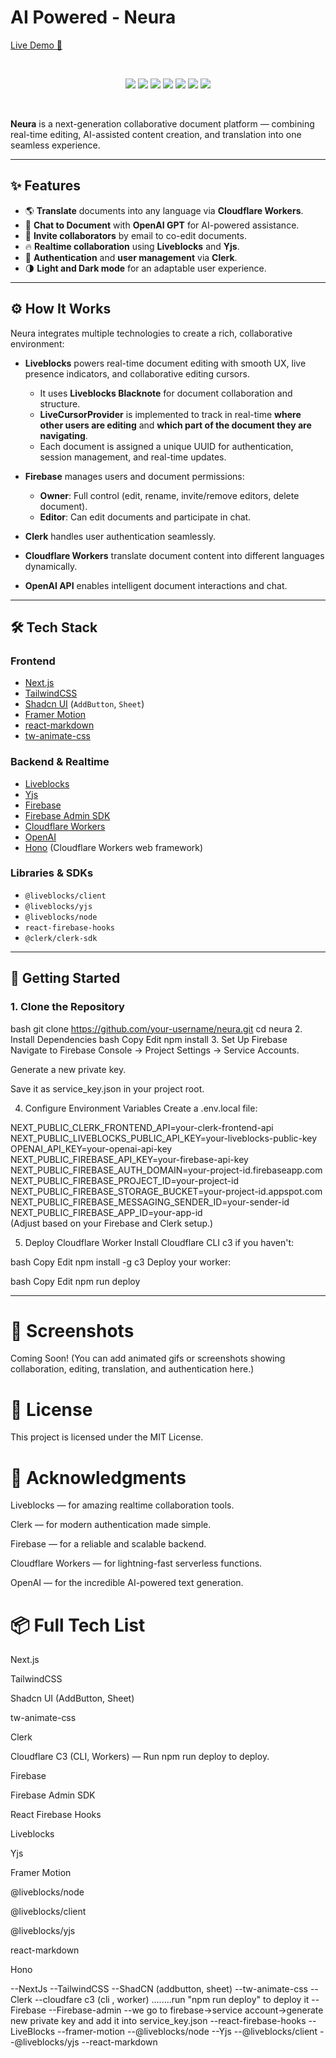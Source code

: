 # AI Powered - Neura

[Live Demo 🚀](https://neura-delta.vercel.app/)

<br>


<p align="center">
  <img src="https://img.shields.io/badge/Next.js-000000?style=for-the-badge&logo=nextdotjs&logoColor=white" />
  <img src="https://img.shields.io/badge/TailwindCSS-38B2AC?style=for-the-badge&logo=tailwindcss&logoColor=white" />
  <img src="https://img.shields.io/badge/Liveblocks-6757FF?style=for-the-badge&logo=data:image/svg+xml;base64,PHN2ZyB3aWR0aD0iMjAiIGhlaWdodD0iMjAiIHZpZXdCb3g9IjAgMCAyMCAyMCIgZmlsbD0ibm9uZSIgeG1sbnM9Imh0dHA6Ly93d3cudzMu%0D%0Ab3JnLzIwMDAvc3ZnIj48Y2lyY2xlIGN4PSIxMCIgY3k9IjEwIiByPSIxMCIgZmlsbD0iI0ZGMDAwMCIvPjwvc3ZnPg==" />
  <img src="https://img.shields.io/badge/Firebase-FFCA28?style=for-the-badge&logo=firebase&logoColor=black" />
  <img src="https://img.shields.io/badge/Cloudflare-FF7300?style=for-the-badge&logo=cloudflare&logoColor=white" />
  <img src="https://img.shields.io/badge/OpenAI-412991?style=for-the-badge&logo=openai&logoColor=white" />
  <img src="https://img.shields.io/badge/Clerk-005FCC?style=for-the-badge&logo=data:image/svg+xml;base64,PHN2ZyB3aWR0aD0iMzAiIGhlaWdodD0iMzAiIHZpZXdCb3g9IjAgMCAzMCAzMCIgZmlsbD0ibm9uZSIgeG1sbnM9Imh0dHA6Ly93d3cudzMub3JnLzIwMDAvc3ZnIj48cmVjdCB3aWR0aD0iMzAiIGhlaWdodD0iMzAiIHJ4PSIxNSIgZmlsbD0iIzAwNUZDQyIvPjwvc3ZnPg==" />
</p>

<br>

**Neura** is a next-generation collaborative document platform — combining real-time editing, AI-assisted content creation, and translation into one seamless experience.

---

## ✨ Features

- 🌎 **Translate** documents into any language via **Cloudflare Workers**.
- 🤖 **Chat to Document** with **OpenAI GPT** for AI-powered assistance.
- 📨 **Invite collaborators** by email to co-edit documents.
- 🔥 **Realtime collaboration** using **Liveblocks** and **Yjs**.
- 🔐 **Authentication** and **user management** via **Clerk**.
- 🌗 **Light and Dark mode** for an adaptable user experience.

---

## ⚙️ How It Works

Neura integrates multiple technologies to create a rich, collaborative environment:

- **Liveblocks** powers real-time document editing with smooth UX, live presence indicators, and collaborative editing cursors.  
  - It uses **Liveblocks Blacknote** for document collaboration and structure.
  - **LiveCursorProvider** is implemented to track in real-time **where other users are editing** and **which part of the document they are navigating**.
  - Each document is assigned a unique UUID for authentication, session management, and real-time updates.

- **Firebase** manages users and document permissions:
  - **Owner**: Full control (edit, rename, invite/remove editors, delete document).
  - **Editor**: Can edit documents and participate in chat.

- **Clerk** handles user authentication seamlessly.

- **Cloudflare Workers** translate document content into different languages dynamically.

- **OpenAI API** enables intelligent document interactions and chat.

---

## 🛠 Tech Stack

### Frontend

- [Next.js](https://nextjs.org/)
- [TailwindCSS](https://tailwindcss.com/)
- [Shadcn UI](https://ui.shadcn.dev/) (`AddButton`, `Sheet`)
- [Framer Motion](https://www.framer.com/motion/)
- [react-markdown](https://github.com/remarkjs/react-markdown)
- [tw-animate-css](https://github.com/benface/tw-animate)

### Backend & Realtime

- [Liveblocks](https://liveblocks.io/)
- [Yjs](https://docs.yjs.dev/)
- [Firebase](https://firebase.google.com/)
- [Firebase Admin SDK](https://firebase.google.com/docs/admin)
- [Cloudflare Workers](https://developers.cloudflare.com/workers/)
- [OpenAI](https://openai.com/)
- [Hono](https://hono.dev/) (Cloudflare Workers web framework)

### Libraries & SDKs

- `@liveblocks/client`
- `@liveblocks/yjs`
- `@liveblocks/node`
- `react-firebase-hooks`
- `@clerk/clerk-sdk`

---

## 🚀 Getting Started

### 1. Clone the Repository

bash
git clone https://github.com/your-username/neura.git
cd neura
2. Install Dependencies
bash
Copy
Edit
npm install
3. Set Up Firebase
Navigate to Firebase Console → Project Settings → Service Accounts.

Generate a new private key.

Save it as service_key.json in your project root.

4. Configure Environment Variables
Create a .env.local file:

NEXT_PUBLIC_CLERK_FRONTEND_API=your-clerk-frontend-api <br>
NEXT_PUBLIC_LIVEBLOCKS_PUBLIC_API_KEY=your-liveblocks-public-key<br>
OPENAI_API_KEY=your-openai-api-key<br>
NEXT_PUBLIC_FIREBASE_API_KEY=your-firebase-api-key<br>
NEXT_PUBLIC_FIREBASE_AUTH_DOMAIN=your-project-id.firebaseapp.com<br>
NEXT_PUBLIC_FIREBASE_PROJECT_ID=your-project-id<br>
NEXT_PUBLIC_FIREBASE_STORAGE_BUCKET=your-project-id.appspot.com<br>
NEXT_PUBLIC_FIREBASE_MESSAGING_SENDER_ID=your-sender-id<br>
NEXT_PUBLIC_FIREBASE_APP_ID=your-app-id<br>
(Adjust based on your Firebase and Clerk setup.)<br>

5. Deploy Cloudflare Worker
Install Cloudflare CLI c3 if you haven't:

bash
Copy
Edit
npm install -g c3
Deploy your worker:

bash
Copy
Edit
npm run deploy

---

# 📸 Screenshots
Coming Soon!
(You can add animated gifs or screenshots showing collaboration, editing, translation, and authentication here.)

# 📜 License
This project is licensed under the MIT License.

# 🙏 Acknowledgments
Liveblocks — for amazing realtime collaboration tools.

Clerk — for modern authentication made simple.

Firebase — for a reliable and scalable backend.

Cloudflare Workers — for lightning-fast serverless functions.

OpenAI — for the incredible AI-powered text generation.

# 📦 Full Tech List
Next.js

TailwindCSS

Shadcn UI (AddButton, Sheet)

tw-animate-css

Clerk

Cloudflare C3 (CLI, Workers) — Run npm run deploy to deploy.

Firebase

Firebase Admin SDK

React Firebase Hooks

Liveblocks

Yjs

Framer Motion

@liveblocks/node

@liveblocks/client

@liveblocks/yjs

react-markdown

Hono







--NextJs
--TailwindCSS
--ShadCN (addbutton, sheet)
--tw-animate-css
--Clerk
--cloudfare c3 (cli , worker)   ........run "npm run deploy" to deploy it
--Firebase
--Firebase-admin
--we go to firebase->service account->generate new private key and add it into service_key.json
--react-firebase-hooks
--LiveBlocks
--framer-motion
--@liveblocks/node
--Yjs
--@liveblocks/client 
--@liveblocks/yjs
--react-markdown
